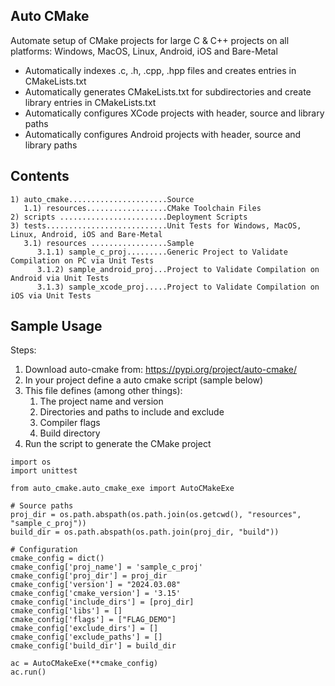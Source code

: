 <h2> Auto CMake </h2>

Automate setup of CMake projects for large C & C++ projects on all platforms: Windows, MacOS, Linux, Android, iOS and Bare-Metal<br>
- Automatically indexes .c, .h, .cpp, .hpp files and creates entries in CMakeLists.txt
- Automatically generates CMakeLists.txt for subdirectories and create library entries in CMakeLists.txt
- Automatically configures XCode projects with header, source and library paths
- Automatically configures Android projects with header, source and library paths

<h2> Contents </h2>

```
1) auto_cmake......................Source
   1.1) resources..................CMake Toolchain Files
2) scripts ........................Deployment Scripts
3) tests...........................Unit Tests for Windows, MacOS, Linux, Android, iOS and Bare-Metal
   3.1) resources .................Sample
      3.1.1) sample_c_proj.........Generic Project to Validate Compilation on PC via Unit Tests
      3.1.2) sample_android_proj...Project to Validate Compilation on Android via Unit Tests
      3.1.3) sample_xcode_proj.....Project to Validate Compilation on iOS via Unit Tests
```

<h2> Sample Usage </h2>

Steps:

1) Download auto-cmake from: https://pypi.org/project/auto-cmake/
2) In your project define a auto cmake script (sample below)
3) This file defines (among other things):
   1) The project name and version
   2) Directories and paths to include and exclude
   3) Compiler flags
   4) Build directory
4) Run the script to generate the CMake project
   
```
import os
import unittest

from auto_cmake.auto_cmake_exe import AutoCMakeExe

# Source paths
proj_dir = os.path.abspath(os.path.join(os.getcwd(), "resources", "sample_c_proj"))
build_dir = os.path.abspath(os.path.join(proj_dir, "build"))

# Configuration
cmake_config = dict()
cmake_config['proj_name'] = 'sample_c_proj'
cmake_config['proj_dir'] = proj_dir
cmake_config['version'] = "2024.03.08"
cmake_config['cmake_version'] = '3.15'
cmake_config['include_dirs'] = [proj_dir]
cmake_config['libs'] = []
cmake_config['flags'] = ["FLAG_DEMO"]
cmake_config['exclude_dirs'] = []
cmake_config['exclude_paths'] = []
cmake_config['build_dir'] = build_dir

ac = AutoCMakeExe(**cmake_config)
ac.run()
```